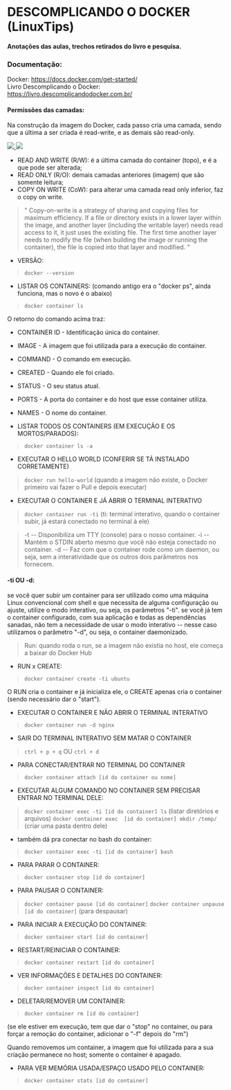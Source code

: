 # DESCOMPLICANDO O DOCKER (LinuxTips)

#### Anotações das aulas, trechos retirados do livro e pesquisa.

### Documentação:

Docker: https://docs.docker.com/get-started/ <br />
Livro Descomplicando o Docker: https://livro.descomplicandodocker.com.br/

#### Permissões das camadas:
Na construção da imagem do Docker, cada passo cria uma camada, sendo que a última a ser criada é read-write, e as demais são read-only.


<a href="https://docs.docker.com/storage/storagedriver/" target="_blank">
  <img src=https://docs.docker.com/storage/storagedriver/images/container-layers.jpg>
</a>

<a href="https://docs.docker.com/storage/storagedriver/" target="_blank">
  <img src=https://docs.docker.com/storage/storagedriver/images/sharing-layers.jpg>
</a>

- READ AND WRITE (R/W): é a última camada do container (topo), e é a que pode ser alterada;
- READ ONLY (R/O): demais camadas anteriores (imagem) que são somente leitura;
- COPY ON WRITE (CoW): para alterar uma camada read only inferior, faz o copy on write.
> " Copy-on-write is a strategy of sharing and copying files for maximum efficiency. If a file or directory exists in a lower layer within the image, 
> and another layer (including the writable layer) needs read access to it, it just uses the existing file. The first time another layer needs to modify 
> the file (when building the image or running the container), the file is copied into that layer and modified. "

* VERSÃO:
>` docker --version `

* LISTAR OS CONTAINERS:
(comando antigo era o "docker ps", ainda funciona, mas o novo é o abaixo)
>`docker container ls`

O retorno do comando acima traz:

* CONTAINER ID - Identificação única do container.
* IMAGE - A imagem que foi utilizada para a execução do container.
* COMMAND - O comando em execução.
* CREATED - Quando ele foi criado.
* STATUS - O seu status atual.
* PORTS - A porta do container e do host que esse container utiliza.
* NAMES - O nome do container.


* LISTAR TODOS OS CONTAINERS (EM EXECUÇÃO E OS MORTOS/PARADOS):
> `docker container ls -a`

* EXECUTAR O HELLO WORLD (CONFERIR SE TÁ INSTALADO CORRETAMENTE)
> `docker run hello-world`
(quando a imagem não existe, o Docker primeiro vai fazer o Pull e depois executar)


* EXECUTAR O CONTAINER E JÁ ABRIR O TERMINAL INTERATIVO
> `docker container run -ti`
(ti: terminal interativo, quando o container subir, já estará conectado no terminal à ele)

> -t -- Disponibiliza um TTY (console) para o nosso container.
> -i -- Mantém o STDIN aberto mesmo que você não esteja conectado no container.
> -d -- Faz com que o container rode como um daemon, ou seja, sem a interatividade que os outros dois parâmetros nos fornecem.

#### -ti OU -d:

se você quer subir um container para ser utilizado como uma máquina Linux convencional com shell e que necessita de alguma configuração ou ajuste, utilize o modo interativo, ou seja, os parâmetros "-ti".
se você já tem o container configurado, com sua aplicação e todas as dependências sanadas, não tem a necessidade de usar o modo interativo -- nesse caso utilizamos o parâmetro "-d", ou seja, o container daemonizado.

> Run: quando roda o run, se a imagem não existia no host, ele começa a baixar do Docker Hub

* RUN x CREATE: 
> `docker container create -ti ubuntu`

O RUN cria o container e já inicializa ele, o CREATE apenas cria o container (sendo necessário dar o "start").

* EXECUTAR O CONTAINER E NÃO ABRIR O TERMINAL INTERATIVO
>`docker container run -d nginx`

* SAIR DO TERMINAL INTERATIVO SEM MATAR O CONTAINER
>`ctrl + p + q`
OU
> `ctrl + d`

* PARA CONECTAR/ENTRAR NO TERMINAL DO CONTAINER
> `docker container attach [id do container ou nome]`

* EXECUTAR ALGUM COMANDO NO CONTAINER SEM PRECISAR ENTRAR NO TERMINAL DELE:
> `docker container exec -ti [id do container] ls` (listar diretórios e arquivos)
> `docker container exec  [id do container] mkdir /temp/` (criar uma pasta dentro dele)

* também dá pra conectar no bash do container:
> `docker container exec -ti [id do container] bash`


* PARA PARAR O CONTAINER:
> `docker container stop [id do container]`

* PARA PAUSAR O CONTAINER:
> `docker container pause [id do container]`
> `docker container unpause [id do container]` (para despausar)

* PARA INICIAR A EXECUÇÃO DO CONTAINER:
> `docker container start [id do container]`

* RESTART/REINICIAR O CONTAINER:
> `docker container restart [id do container]`

* VER INFORMAÇÕES E DETALHES DO CONTAINER:
> `docker container inspect [id do container]`

* DELETAR/REMOVER UM CONTAINER:
> `docker container rm [id do container]`

(se ele estiver em execução, tem que dar o "stop" no container, ou para forçar a remoção do container, adicionar o "-f" depois do "rm")

Quando removemos um container, a imagem que foi utilizada para a sua criação permanece no host; somente o container é apagado.

* PARA VER MEMÓRIA USADA/ESPAÇO USADO PELO CONTAINER:
> `docker container stats [id do container]`






